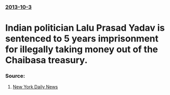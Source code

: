 ### [2013-10-3](/news/2013/10/3/index.md)

# Indian politician Lalu Prasad Yadav is sentenced to 5 years imprisonment for illegally taking money out of the Chaibasa treasury. 




### Source:

1. [New York Daily News](http://india.nydailynews.com/newsarticle/08006a3dfb6193ef64b636e8ac2e6657/lalu-jailed-for-five-years-ceases-to-be-mp-evening-lead)
